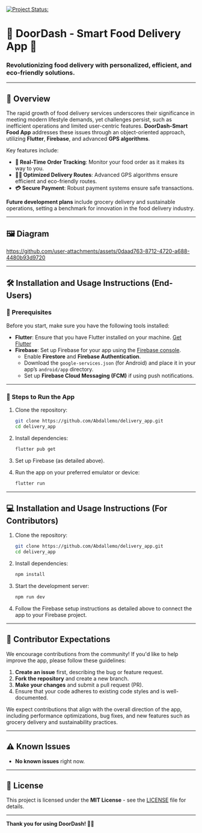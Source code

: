 [![Project Status: ](https://img.shields.io/badge/Project%20Status-%20finsh-green)](https://github.com/Abdallemo/delivery_app)
# 🚗 **DoorDash - Smart Food Delivery App** 🍔

### Revolutionizing food delivery with personalized, efficient, and eco-friendly solutions.

---

## 🌟 **Overview**

The rapid growth of food delivery services underscores their significance in meeting modern lifestyle demands, yet challenges persist, such as inefficient operations and limited user-centric features. **DoorDash-Smart Food App** addresses these issues through an object-oriented approach, utilizing **Flutter**, **Firebase**, and advanced **GPS algorithms**. 

Key features include:

- **🍕 Real-Time Order Tracking**: Monitor your food order as it makes its way to you.
- **🚴‍♂️ Optimized Delivery Routes**: Advanced GPS algorithms ensure efficient and eco-friendly routes.
- **💳 Secure Payment**: Robust payment systems ensure safe transactions.

**Future development plans** include grocery delivery and sustainable operations, setting a benchmark for innovation in the food delivery industry.


---

## 🖼️ **Diagram**



https://github.com/user-attachments/assets/0daad763-8712-4720-a688-4480b93d9720



---

## 🛠️ **Installation and Usage Instructions (End-Users)**

### **🔧 Prerequisites**

Before you start, make sure you have the following tools installed:

- **Flutter**: Ensure that you have Flutter installed on your machine. [Get Flutter](https://flutter.dev/docs/get-started/install)
- **Firebase**: Set up Firebase for your app using the [Firebase console](https://console.firebase.google.com/).
  - Enable **Firestore** and **Firebase Authentication**.
  - Download the `google-services.json` (for Android) and place it in your app’s `android/app` directory.
  - Set up **Firebase Cloud Messaging (FCM)** if using push notifications.

---

### **🚀 Steps to Run the App**

1. Clone the repository:

    ```bash
    git clone https://github.com/Abdallemo/delivery_app.git
    cd delivery_app
    ```

2. Install dependencies:

    ```bash
    flutter pub get
    ```

3. Set up Firebase (as detailed above).

4. Run the app on your preferred emulator or device:

    ```bash
    flutter run
    ```

---

## 💻 **Installation and Usage Instructions (For Contributors)**

1. Clone the repository:

    ```bash
    git clone https://github.com/Abdallemo/delivery_app.git
    cd delivery_app
    ```

2. Install dependencies:

    ```bash
    npm install
    ```

3. Start the development server:

    ```bash
    npm run dev
    ```

4. Follow the Firebase setup instructions as detailed above to connect the app to your Firebase project.

---

## 🤝 **Contributor Expectations**

We encourage contributions from the community! If you'd like to help improve the app, please follow these guidelines:

1. **Create an issue** first, describing the bug or feature request.
2. **Fork the repository** and create a new branch.
3. **Make your changes** and submit a pull request (PR).
4. Ensure that your code adheres to existing code styles and is well-documented.

We expect contributions that align with the overall direction of the app, including performance optimizations, bug fixes, and new features such as grocery delivery and sustainability practices.

---

## ⚠️ **Known Issues**

- **No known issues** right now. 

---

## 📜 **License**

This project is licensed under the **MIT License** - see the [LICENSE](LICENSE) file for details.

---

**Thank you for using DoorDash! 🚀🍔**
